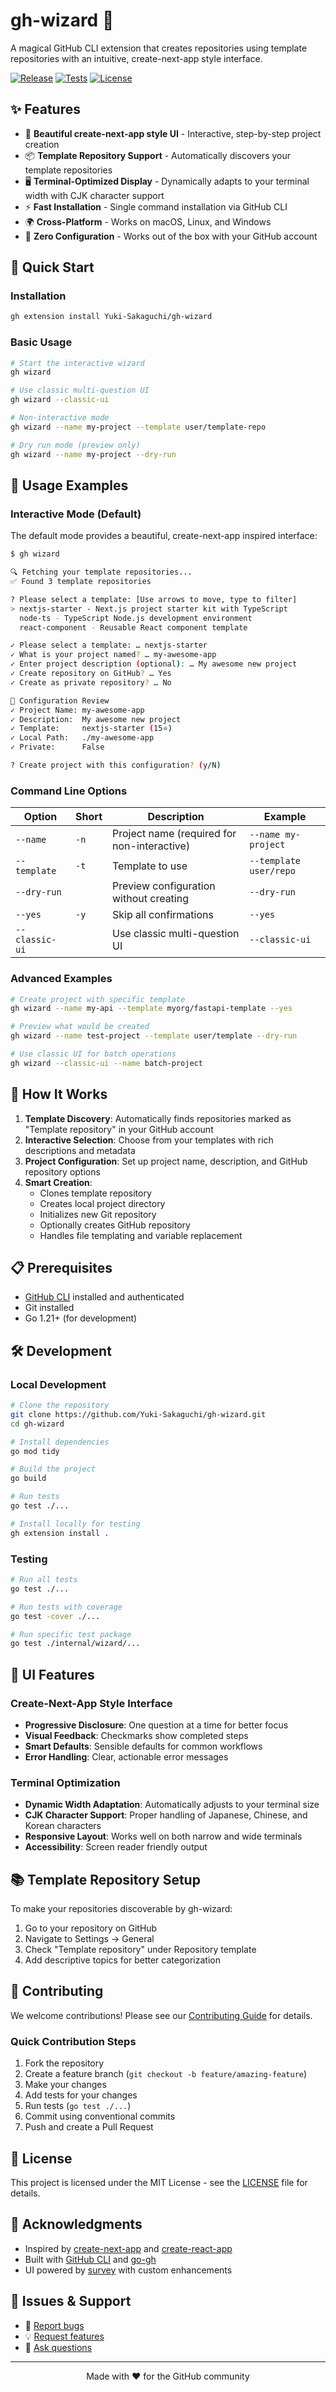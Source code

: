 # gh-wizard 🔮

A magical GitHub CLI extension that creates repositories using template repositories with an intuitive, create-next-app style interface.

[![Release](https://img.shields.io/github/v/release/Yuki-Sakaguchi/gh-wizard)](https://github.com/Yuki-Sakaguchi/gh-wizard/releases)
[![Tests](https://github.com/Yuki-Sakaguchi/gh-wizard/workflows/Test/badge.svg)](https://github.com/Yuki-Sakaguchi/gh-wizard/actions)
[![License](https://img.shields.io/github/license/Yuki-Sakaguchi/gh-wizard)](LICENSE)

## ✨ Features

- 🎨 **Beautiful create-next-app style UI** - Interactive, step-by-step project creation
- 📦 **Template Repository Support** - Automatically discovers your template repositories
- 🖥️ **Terminal-Optimized Display** - Dynamically adapts to your terminal width with CJK character support
- ⚡ **Fast Installation** - Single command installation via GitHub CLI
- 🌍 **Cross-Platform** - Works on macOS, Linux, and Windows
- 🎯 **Zero Configuration** - Works out of the box with your GitHub account

## 🚀 Quick Start

### Installation

```bash
gh extension install Yuki-Sakaguchi/gh-wizard
```

### Basic Usage

```bash
# Start the interactive wizard
gh wizard

# Use classic multi-question UI
gh wizard --classic-ui

# Non-interactive mode
gh wizard --name my-project --template user/template-repo

# Dry run mode (preview only)
gh wizard --name my-project --dry-run
```

## 🎯 Usage Examples

### Interactive Mode (Default)

The default mode provides a beautiful, create-next-app inspired interface:

```bash
$ gh wizard

🔍 Fetching your template repositories...
✅ Found 3 template repositories

? Please select a template: [Use arrows to move, type to filter]
> nextjs-starter - Next.js project starter kit with TypeScript
  node-ts - TypeScript Node.js development environment
  react-component - Reusable React component template

✓ Please select a template: … nextjs-starter
✓ What is your project named? … my-awesome-app
✓ Enter project description (optional): … My awesome new project
✓ Create repository on GitHub? … Yes
✓ Create as private repository? … No

📝 Configuration Review
✓ Project Name: my-awesome-app
✓ Description:  My awesome new project
✓ Template:     nextjs-starter (15⭐)
✓ Local Path:   ./my-awesome-app
✓ Private:      False

? Create project with this configuration? (y/N) 
```

### Command Line Options

| Option | Short | Description | Example |
|--------|-------|-------------|---------|
| `--name` | `-n` | Project name (required for non-interactive) | `--name my-project` |
| `--template` | `-t` | Template to use | `--template user/repo` |
| `--dry-run` | | Preview configuration without creating | `--dry-run` |
| `--yes` | `-y` | Skip all confirmations | `--yes` |
| `--classic-ui` | | Use classic multi-question UI | `--classic-ui` |

### Advanced Examples

```bash
# Create project with specific template
gh wizard --name my-api --template myorg/fastapi-template --yes

# Preview what would be created
gh wizard --name test-project --template user/template --dry-run

# Use classic UI for batch operations
gh wizard --classic-ui --name batch-project
```

## 🔧 How It Works

1. **Template Discovery**: Automatically finds repositories marked as "Template repository" in your GitHub account
2. **Interactive Selection**: Choose from your templates with rich descriptions and metadata
3. **Project Configuration**: Set up project name, description, and GitHub repository options
4. **Smart Creation**: 
   - Clones template repository
   - Creates local project directory
   - Initializes new Git repository
   - Optionally creates GitHub repository
   - Handles file templating and variable replacement

## 📋 Prerequisites

- [GitHub CLI](https://cli.github.com/) installed and authenticated
- Git installed
- Go 1.21+ (for development)

## 🛠️ Development

### Local Development

```bash
# Clone the repository
git clone https://github.com/Yuki-Sakaguchi/gh-wizard.git
cd gh-wizard

# Install dependencies
go mod tidy

# Build the project
go build

# Run tests
go test ./...

# Install locally for testing
gh extension install .
```

### Testing

```bash
# Run all tests
go test ./...

# Run tests with coverage
go test -cover ./...

# Run specific test package
go test ./internal/wizard/...
```

## 🎨 UI Features

### Create-Next-App Style Interface

- **Progressive Disclosure**: One question at a time for better focus
- **Visual Feedback**: Checkmarks show completed steps
- **Smart Defaults**: Sensible defaults for common workflows
- **Error Handling**: Clear, actionable error messages

### Terminal Optimization

- **Dynamic Width Adaptation**: Automatically adjusts to your terminal size
- **CJK Character Support**: Proper handling of Japanese, Chinese, and Korean characters
- **Responsive Layout**: Works well on both narrow and wide terminals
- **Accessibility**: Screen reader friendly output

## 📚 Template Repository Setup

To make your repositories discoverable by gh-wizard:

1. Go to your repository on GitHub
2. Navigate to Settings → General
3. Check "Template repository" under Repository template
4. Add descriptive topics for better categorization

## 🤝 Contributing

We welcome contributions! Please see our [Contributing Guide](CONTRIBUTING.md) for details.

### Quick Contribution Steps

1. Fork the repository
2. Create a feature branch (`git checkout -b feature/amazing-feature`)
3. Make your changes
4. Add tests for your changes
5. Run tests (`go test ./...`)
6. Commit using conventional commits
7. Push and create a Pull Request

## 📄 License

This project is licensed under the MIT License - see the [LICENSE](LICENSE) file for details.

## 🙏 Acknowledgments

- Inspired by [create-next-app](https://nextjs.org/docs/api-reference/create-next-app) and [create-react-app](https://create-react-app.dev/)
- Built with [GitHub CLI](https://cli.github.com/) and [go-gh](https://github.com/cli/go-gh)
- UI powered by [survey](https://github.com/AlecAivazis/survey) with custom enhancements

## 🐛 Issues & Support

- 🐞 [Report bugs](https://github.com/Yuki-Sakaguchi/gh-wizard/issues/new?template=bug_report.md)
- 💡 [Request features](https://github.com/Yuki-Sakaguchi/gh-wizard/issues/new?template=feature_request.md)
- 💬 [Ask questions](https://github.com/Yuki-Sakaguchi/gh-wizard/discussions)

---

<p align="center">
  Made with ❤️ for the GitHub community
</p>